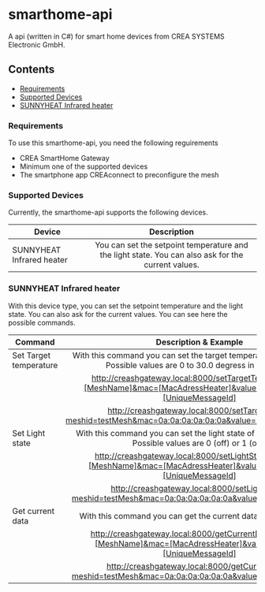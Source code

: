 # smarthome-api
A api (written in C#) for smart home devices from CREA SYSTEMS Electronic GmbH.

## Contents

  - [Requirements](#reguirements)
  - [Supported Devices](#supported-devices)
  - [SUNNYHEAT Infrared heater](#sunnyheat-infrared-heater)

### Requirements

To use this smarthome-api, you need the following reguirements
  - CREA SmartHome Gateway
  - Minimum one of the supported devices
  - The smartphone app CREAconnect to preconfigure the mesh
  
### Supported Devices

Currently, the smarthome-api supports the following devices.

| **Device**                |                                           **Description**                                           |
|---------------------------|:---------------------------------------------------------------------------------------------------:|
| SUNNYHEAT Infrared heater | You can set the setpoint temperature and the light state. You can also ask for the current values.    |

### SUNNYHEAT Infrared heater

With this device type, you can set the setpoint temperature and the light state. You can also ask for the current values. You can see here the possible commands.

| **Command**                |                                           **Description & Example**                                                        |
|----------------------------|:--------------------------------------------------------------------------------------------------------------------------:|
| Set Target temperature     | With this command you can set the target temperature of the heater:<br>Possible values are 0 to 30.0 degress in 0.5 steps. |
|                            | http://creashgateway.local:8000/setTargetTemp?meshid=[MeshName]&mac=[MacAdressHeater]&value=[Degree]&ref=[UniqueMessageId] |
|                            | http://creashgateway.local:8000/setTargetTemp?meshid=testMesh&mac=0a:0a:0a:0a:0a:0a&value=20.0&ref=abc12345                |
| Set Light state            | With this command you can set the light state of a connected light: Possible values are 0 (off) or 1 (on).                 |
|                            | http://creashgateway.local:8000/setLightState?meshid=[MeshName]&mac=[MacAdressHeater]&value=[0or1]&ref=[UniqueMessageId]   |
|                            | http://creashgateway.local:8000/setLightState?meshid=testMesh&mac=0a:0a:0a:0a:0a:0a&value=1&ref=abc12345                   |
| Get current data           | With this command you can get the current data from the heater.                                                            |
|                            | http://creashgateway.local:8000/getCurrentData?meshid=[MeshName]&mac=[MacAdressHeater]&value=[1]&ref=[UniqueMessageId]     |
|                            | http://creashgateway.local:8000/getCurrentData?meshid=testMesh&mac=0a:0a:0a:0a:0a:0a&value=1&ref=abc12345                  |
